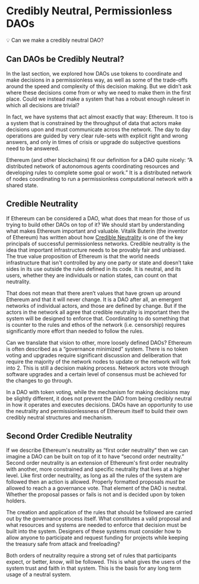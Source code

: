 # Credibly Neutral, Permissionless DAOs

<aside>
💡 Can we make a credibly neutral DAO?
</aside>

## Can DAOs be Credibly Neutral?

In the last section, we explored how DAOs use tokens to coordinate and make decisions in a permissionless way, as well as some of the trade-offs around the speed and complexity of this decision making.  But we didn’t ask where these decisions come from or why we need to make them in the first place. Could we instead make a system that has a robust enough ruleset in which all decisions are trivial?

In fact, we have systems that act almost exactly that way: Ethereum. It too is a system that is constrained by the throughput of data that actors make decisions upon and must communicate across the network. The day to day operations are guided by very clear rule-sets with explicit right and wrong answers, and only in times of crisis or upgrade do subjective questions need to be answered.  

Ethereum (and other blockchains) fit our definition for a DAO quite nicely: “A distributed network of autonomous agents coordinating resources and developing rules to complete some goal or work.” It is a distributed network of nodes coordinating to run a permissionless computational network with a shared state.

## Credible Neutrality

If Ethereum can be considered a DAO, what does that mean for those of us trying to build other DAOs on top of it? We should start by understanding what makes Ethereum important and valuable. Vitalik Buterin (the inventor of Ethereum) has written about how [Credible Neutrality](https://nakamoto.com/credible-neutrality/) is one of the key principals of successful permissionless networks. Credible neutrality is the idea that important infrastructure needs to be provably fair and unbiased. The true value proposition of Ethereum is that the world needs infrastructure that isn't controlled by any one party or state and doesn’t take sides in its use outside the rules defined in its code. It is neutral, and its users, whether they are individuals or nation states, can count on that neutrality.

That does not mean that there aren’t values that have grown up around Ethereum and that it will never change. It is a DAO after all, an emergent networks of individual actors, and those are defined by change. But if the actors in the network all agree that credible neutrality is important then the system will be designed to enforce that. Coordinating to do something that is counter to the rules and ethos of the network (i.e. censorship) requires significantly more effort than needed to follow the rules.

Can we translate that vision to other, more loosely defined DAOs? Ethereum is often described as a “governance minimized” system. There is no token voting and upgrades require significant discussion and deliberation that require the majority of the network nodes to update or the network will fork into 2. This is still a decision making process. Network actors vote through software upgrades and a certain level of consensus must be achieved for the changes to go through.

In a DAO with token voting, while the mechanism for making decisions may be slightly different, it does not prevent the DAO from being credibly neutral in how it operates and executes decisions. DAOs have an opportunity to use the neutrality and permissionlessness of Ethereum itself to build their own credibly neutral structures and mechanism.

## **Second Order Credible Neutrality**

If we describe Ethereum's neutrality as “first order neutrality” then we can imagine a DAO can be built on top of it to have “second order neutrality.” Second order neutrality is an extension of Ethereum's first order neutrality with another, more constrained and specific neutrality that lives at a higher level. Like first order neutrality, as long as all the rules of the system are followed then an action is allowed.  Properly formatted proposals *must* be allowed to reach a a governance vote. That element of the DAO is neutral. Whether the proposal passes or fails is not and is decided upon by token holders.

The creation and application of the rules that should be followed are carried out by the governance process itself. What constitutes a valid proposal and what resources and systems are needed to enforce that decision must be built into the system. Designers of these systems must consider how to allow anyone to participate and request funding for projects while keeping the treasury safe from attack and freeloading?

Both orders of neutrality require a strong set of rules that participants expect, or better, *know*, will be followed. This is what gives the users of the system trust and faith in that system. This is the basis for any long term usage of a neutral system.
